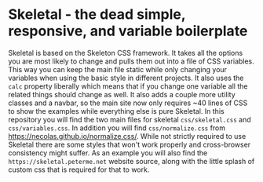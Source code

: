 Skeletal - the dead simple, responsive, and variable boilerplate
================================================================

Skeletal is based on the Skeleton CSS framework. It takes all the options you
are most likely to change and pulls them out into a file of CSS variables. This
way you can keep the main file static while only changing your variables when
using the basic style in different projects. It also uses the `calc` property
liberally which means that if you change one variable all the related things
should change as well. It also adds a couple more utility classes and a navbar,
so the main site now only requires ~40 lines of CSS to show the examples while
everything else is pure Skeletal. In this repository you will find the two main
files for skeletal `css/skeletal.css` and `css/variables.css`. In addition you
will find `css/normalize.css` from https://necolas.github.io/normalize.css/.
While not strictly required to use Skeletal there are some styles that won't
work properly and cross-browser consistency might suffer. As an example you
will also find the `https://skeletal.peterme.net` website source, along with
the little splash of custom css that is required for that to work.
